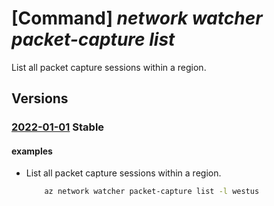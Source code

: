 # [Command] _network watcher packet-capture list_

List all packet capture sessions within a region.

## Versions

### [2022-01-01](/Resources/mgmt-plane/L3N1YnNjcmlwdGlvbnMve30vcmVzb3VyY2Vncm91cHMve30vcHJvdmlkZXJzL21pY3Jvc29mdC5uZXR3b3JrL25ldHdvcmt3YXRjaGVycy97fS9wYWNrZXRjYXB0dXJlcw==/2022-01-01.xml) **Stable**

<!-- mgmt-plane /subscriptions/{}/resourcegroups/{}/providers/microsoft.network/networkwatchers/{}/packetcaptures 2022-01-01 -->

#### examples

- List all packet capture sessions within a region.
    ```bash
        az network watcher packet-capture list -l westus
    ```
